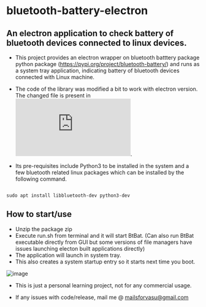 # bluetooth-battery-electron

## An electron application to check battery of bluetooth devices connected to linux devices.

- This project provides an electron wrapper on bluetooth batttery package python package (https://pypi.org/project/bluetooth-battery/) and runs as a system tray application, indicating battery of bluetooth devices connected with Linux machine. 
 
- The code of the library was modified a bit to work with electron version. The changed file is present in ![bbt/bluetooth_battery.py](https://github.com/vasusharma7/bluetooth-battery-electron/blob/master/bbt/bluetooth_battery.py).

- Its pre-requisites include Python3 to be installed in the system and a few bluetooth related linux packages which can be installed by the following command.

``` 

sudo apt install libbluetooth-dev python3-dev

```
## How to start/use

- Unzip the package zip
- Execute run.sh from terminal and it will start BtBat. (Can also run BtBat executable directly from GUI but some versions of file managers have issues launching electon built applications directly)
- The application will launch in system tray.
- This also creates a system startup entry so it starts next time you boot.

![image](https://user-images.githubusercontent.com/40715071/165670867-39b66543-51b5-45b5-a2a7-73683d5e664f.png)


- This is just a personal learning project, not for any commercial usage.

- If any issues with code/release, mail me @ mailsforvasu@gmail.com

